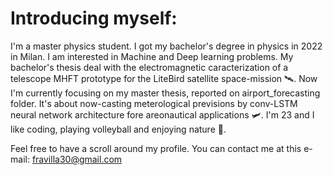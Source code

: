 # Introducing myself:
I'm a master physics student. I got my bachelor's degree in physics in 2022 in Milan. I am interested in Machine and Deep learning problems. 
My bachelor's thesis deal with the electromagnetic caracterization of a telescope MHFT prototype for the LiteBird satellite space-mission 🛰️.
Now I'm currently focusing on my master thesis, reported on airport_forecasting folder. It's about now-casting meterological previsions by conv-LSTM neural network architecture fore areonautical applications 🛩️.
I'm 23 and I like coding, playing volleyball and enjoying nature 🌳.

Feel free to have a scroll around my profile. You can contact me at this e-mail: fravilla30@gmail.com
